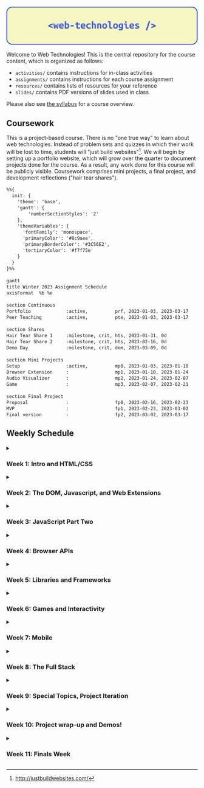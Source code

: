 ![](/assets/header.png)

Welcome to Web Technologies! This is the central repository for the course
content, which is organized as follows:

- `activities/` contains instructions for in-class activities
- `assignments/` contains instructions for each course assignment
- `resources/` contains lists of resources for your reference
- `slides/` contains PDF versions of slides used in class

Please also see [the syllabus](/syllabus.md) for a course overview.

## Coursework

This is a project-based course. There is no "one true way" to learn about web
technologies. Instead of problem sets and quizzes in which their work will be
lost to time, students will "just build websites"[^justbuildwebsites]. We will
begin by setting up a portfolio website, which will grow over the quarter to
document projects done for the course. As a result, any work done for this
course will be publicly visible. Coursework comprises mini projects, a final
project, and development reflections ("hair tear shares").

```mermaid
%%{
  init: {
    'theme': 'base',
    'gantt': {
        'numberSectionStyles': '2'
    },
    'themeVariables': {
      'fontFamily': 'monospace',
      'primaryColor': '#8c9aee',
      'primaryBorderColor': '#3C56E2',
      'tertiaryColor': '#f7f75e'
    }
  }
}%%

gantt
title Winter 2023 Assignment Schedule
axisFormat  %b %e

section Continuous
Portfolio             :active,          prf, 2023-01-03, 2023-03-17
Peer Teaching         :active,          pte, 2023-01-03, 2023-03-17

section Shares
Hair Tear Share 1     :milestone, crit, hts, 2023-01-31, 0d
Hair Tear Share 2     :milestone, crit, hts, 2023-02-16, 0d
Demo Day              :milestone, crit, dem, 2023-03-09, 0d

section Mini Projects
Setup                 :active,          mp0, 2023-01-03, 2023-01-10
Browser Extension     :                 mp1, 2023-01-10, 2023-01-24
Audio Visualizer      :                 mp2, 2023-01-24, 2023-02-07
Game                  :                 mp3, 2023-02-07, 2023-02-21

section Final Project
Proposal              :                 fp0, 2023-02-16, 2023-02-23
MVP                   :                 fp1, 2023-02-23, 2023-03-02
Final version         :                 fp2, 2023-03-02, 2023-03-17
```

## Weekly Schedule

<details><summary><h3>Week 1: Intro and HTML/CSS</h3></summary>

#### 1.1 January 3: Welcome and Environment Setup

- Assignments
  - Assigned: [MP0: Portfolio site setup](assignments/mp0_setup.md)
- In class
  - [slides](slides/1.1.pdf)
  - Welcome and course overview
  - Intro survey (link on Canvas)
  - Join the Discord (link on Canvas)
  - Work Time: [Environment setup activity](activities/01_environment_setup.md)
- After class
  - Get your environments set up and work on MP0

#### 1.2 January 5: HTML/CSS Intro

- In class
  - [slides](slides/1.2.pdf)
  - Demo: Git review: cloning a repo, editing content, pushing changes
  - Demo: MP0 Walkthrough
  - Demo: HTML/CSS
  - Work Time: MP0
- After class
  - Continue working on MP0

</details>

<details><summary><h3>Week 2: The DOM, Javascript, and Web Extensions</h3></summary>

#### 2.1 January 10: Javascript Intro

- Assignments
  - Due: MP0
  - Assigned: [MP1: Browser Extension](/assignments/mp1_extension.md)
- In-class
  - [slides](slides/2.1.pdf)
  - Share MP0
  - JavaScript Intro
  - Intro to the DOM - Codepen Live demos:
    - [Creating and adding elements](https://codepen.io/branchwelder/pen/oNMZbrG)
    - [Adding different kinds of event listeners](https://codepen.io/branchwelder/pen/abjJNmw)
    - [Querying the DOM and randomizing colors](https://codepen.io/branchwelder/pen/vYayyOP)
  - Work time: [JS and the DOM activity](/activities/02_js_and_the_dom.md)
- After class
  - Continue working on the activity, start MP1 if you would like

#### 2.2 January 12

- In-class
  - [slides](slides/2.2.pdf)
  - Intro to browser extensions
  - Demo: MP1 walkthrough
  - Brainstorm MP1 ideas
  - Work time: MP1
- After class
  - Work on MP1

</details>

<details><summary><h3>Week 3: JavaScript Part Two</h3></summary>

#### 3.1 January 17

- In-class
  - [slides](slides/3.1.pdf)
  - More on functions in JavaScript
  - Demo example: Message passing
  - Activity: Make extension work groups
  - Work time
- After class
  - Work on MP1

#### 3.2 January 19

- In-class
  - [slides](slides/3.2_async.pdf)
  - Check-in [survey](https://forms.gle/4P5cVzejdHEeiNco6)
  - How to turn in MP1
  - Scope and async/await
  - Async walkthrough demo
  - Work time!
- After class
  - Work on MP1

</details>

<details><summary><h3>Week 4: Browser APIs</h3></summary>

#### 4.1 January 24

- Assignments
  - Due: MP1
  - Assigned: MP2
- In-class
  - Share: MP1
  - Review JavaScript objects
  - Intro to Browser APIS
  - Work time: Begin MP2: Audio Visualizer

#### 4.2 January 26

- Lecture
  - SVG
- In-class
  - Continue MP2: Audio Visualizer

</details>

<details><summary><h3>Week 5: Libraries and Frameworks</h3></summary>

#### 5.1 January 31

- Lecture
  - Web Components: htmlElement, React, and Lit
- In-class
  - Continue MP2: Audio Visualizer

#### 5.2 February 2

- Lecture
- In-class
  - Continue MP2: Audio Visualizer

</details>

<details><summary><h3>Week 6: Games and Interactivity</h3></summary>

#### 6.1 February 7

- Due
  - MP2 - Audio Visualizer
- Lecture
- In-class
  - Share-back: MP2: Audio Visualizer
  - Begin MP3: Game

#### 6.2 February 9

- In-class
  - Continue MP3: Game

</details>

<details><summary><h3>Week 7: Mobile</h3></summary>

#### 7.1 February 14 _NO CLASS - HANNAH TRAVELING_

- Outside class
  - Continue MP3: Game

#### 7.2 February 16

- Lecture
- In-class
  - Continue MP3: Game

</details>

<details><summary><h3>Week 8: The Full Stack</h3></summary>

#### 8.1 February 21

- Due
  - MP3 - Game
- Lecture
  - Planning your projects
- In-class
  - MP3 Share

#### 8.2 February 23

- **DUE: FP0 - Final Project Proposal**
- Lecture
  - TBD
- In-class
  - FP0 Share
  - Project work time

</details>

<details><summary><h3>Week 9: Special Topics, Project Iteration</h3></summary>

#### 9.1 February 28

- Lecture
  - TBD
- In-class
  - Project work time

#### 9.2 March 2

- **DUE: FP1 - MVP**
- Lecture
  - TBD
- In-class
  - Project work time

</details>

<details><summary><h3>Week 10: Project wrap-up and Demos!</h3></summary>

#### 10.1 March 7

- Lecture
  - TBD
- In-class
  - Project work time

#### 10.2 March 9

- Lecture
  - Wrap-up, looking forward
- In-class
  - Final Projects demo day and fun!

</details>

<details><summary><h3>Week 11: Finals Week</h3></summary>

#### March 17

- **DUE: FP2: Final Project**
- **DUE: Final Portfolio**

</details>

[^justbuildwebsites]: http://justbuildwebsites.com/
